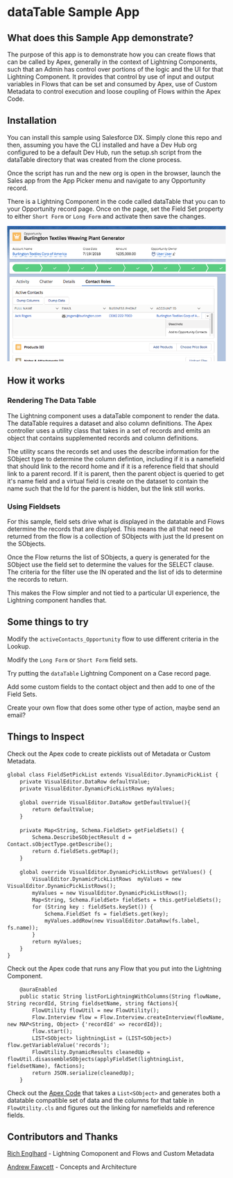 # dataTable Sample App

## What does this Sample App demonstrate?
The purpose of this app is to demonstrate how you can create flows that can be called by Apex, generally in the context of Lightning Components, such that an Admin has control over portions of the logic and the UI for that Lightning Component.  It provides that control by use of input and output variables in Flows that can be set and consumed by Apex, use of Custom Metadata to control execution and loose coupling of Flows within the Apex Code.


## Installation
You can install this sample using Salesforce DX. Simply clone this repo and then, assuming you have the CLI installed and have a Dev Hub org configured to be a default Dev Hub, run the setup.sh script from the dataTable directory that was created from the clone process.

Once the script has run and the new org is open in the browser, launch the Sales app from the App Picker menu and navigate to any Opportunity record.

There is a Lightning Component in the code called dataTable that you can to your Opportunity record page.  Once on the page, set the Field Set property to either `Short Form` or `Long Form` and activate then save the changes.

![Image of Opportunity](/images/screenshot-73.png)

## How it works
### Rendering The Data Table
The Lightning component uses a dataTable component to render the data.  The dataTable requires a dataset and also column definitions.  The Apex controller uses a utility class that takes in a set of records and emits an object that contains supplemented records and column definitions.

The utility scans the records set and uses the describe information for the SObject type to determine the column defintion, including if it is a namefield that should link to the record home and if it is a reference field that should link to a parent record.  If it is parent, then the parent object is queried to get it's name field and a virtual field is create on the dataset to contain the name such that the Id for the parent is hidden, but the link still works.

### Using Fieldsets
For this sample, field sets drive what is displayed in the datatable and Flows determine the records that are displyed.  This means the all that need be returned from the flow is a collection of SObjects with just the Id present on the SObjects.  

Once the Flow returns the list of SObjects, a query is generated for the SObject use the field set to determine the values for the SELECT clause.  The criteria for the filter use the IN operated and the list of ids to determine the records to return.

This makes the Flow simpler and not tied to a particular UI experience, the Lightning component handles that.

## Some things to try
Modify the `activeContacts_Opportunity` flow to use different criteria in the Lookup.

Modify the `Long Form` or `Short Form` field sets.

Try putting the `dataTable` Lightning Component on a Case record page.

Add some custom fields to the contact object and then add to one of the Field Sets.

Create your own flow that does some other type of action, maybe send an email?

## Things to Inspect
Check out the Apex code to create picklists out of Metadata or Custom Metadata.
```
global class FieldSetPickList extends VisualEditor.DynamicPickList {
    private VisualEditor.DataRow defaultValue;
    private VisualEditor.DynamicPickListRows myValues;
    
    global override VisualEditor.DataRow getDefaultValue(){
        return defaultValue;
    }

    private Map<String, Schema.FieldSet> getFieldSets() {
        Schema.DescribeSObjectResult d = Contact.sObjectType.getDescribe();
        return d.fieldSets.getMap();
    }

    global override VisualEditor.DynamicPickListRows getValues() {
        VisualEditor.DynamicPickListRows  myValues = new VisualEditor.DynamicPickListRows();
        myValues = new VisualEditor.DynamicPickListRows();
        Map<String, Schema.FieldSet> fieldSets = this.getFieldSets();
        for (String key : fieldSets.keySet()) {
            Schema.FieldSet fs = fieldSets.get(key);
            myValues.addRow(new VisualEditor.DataRow(fs.label, fs.name));
        }
        return myValues;
    }
}
```

Check out the Apex code that runs any Flow that you put into the Lightning Component.
```
    @auraEnabled
    public static String listForLightningWithColumns(String flowName, String recordId, String fieldsetName, string fActions){
        FlowUtility flowUtil = new FlowUtility();
        Flow.Interview flow = Flow.Interview.createInterview(flowName, new MAP<String, Object> {'recordId' => recordId});
        flow.start();
        LIST<SObject> lightningList = (LIST<SObject>) flow.getVariableValue('records');
        FlowUtility.DynamicResults cleanedUp = flowUtil.disassembleSObjects(applyFieldSet(lightningList, fieldsetName), fActions);
        return JSON.serialize(cleanedUp);
    }
```
Check out the [Apex Code](/force-app/main/default/classes/FlowUtility.cls#L3) that takes a `List<SObject>` and generates both a datatable compatible set of data and the columns for that table in `FlowUtility.cls` and figures out the linking for namefields and reference fields.

## Contributors and Thanks
[Rich Englhard](https://github.com/Englhard) - Lightning Comoponent and Flows and Custom Metadata

[Andrew Fawcett](https://github.com/afawcett) - Concepts and Architecture


